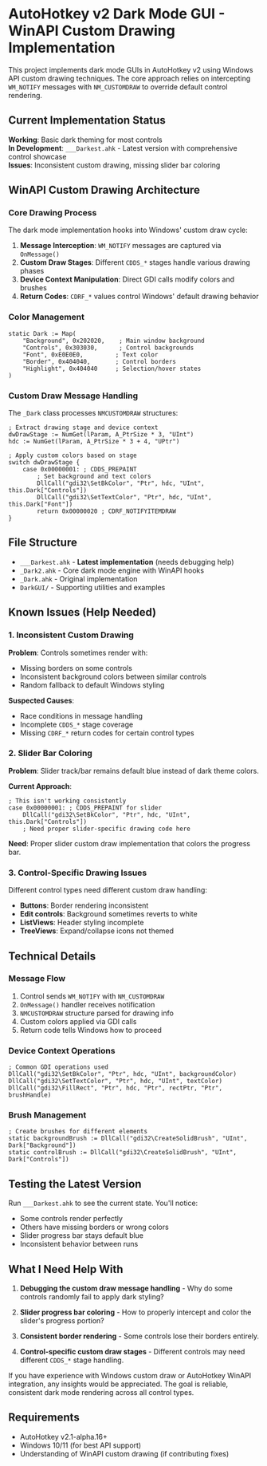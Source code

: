 # AutoHotkey v2 Dark Mode GUI - WinAPI Custom Drawing Implementation

This project implements dark mode GUIs in AutoHotkey v2 using Windows API custom drawing techniques. The core approach relies on intercepting `WM_NOTIFY` messages with `NM_CUSTOMDRAW` to override default control rendering.

## Current Implementation Status

**Working**: Basic dark theming for most controls  
**In Development**: `___Darkest.ahk` - Latest version with comprehensive control showcase  
**Issues**: Inconsistent custom drawing, missing slider bar coloring

## WinAPI Custom Drawing Architecture

### Core Drawing Process

The dark mode implementation hooks into Windows' custom draw cycle:

1. **Message Interception**: `WM_NOTIFY` messages are captured via `OnMessage()`
2. **Custom Draw Stages**: Different `CDDS_*` stages handle various drawing phases
3. **Device Context Manipulation**: Direct GDI calls modify colors and brushes
4. **Return Codes**: `CDRF_*` values control Windows' default drawing behavior

### Color Management

```autohotkey
static Dark := Map(
    "Background", 0x202020,    ; Main window background
    "Controls", 0x303030,      ; Control backgrounds  
    "Font", 0xE0E0E0,         ; Text color
    "Border", 0x404040,       ; Control borders
    "Highlight", 0x404040     ; Selection/hover states
)
```

### Custom Draw Message Handling

The `_Dark` class processes `NMCUSTOMDRAW` structures:

```autohotkey
; Extract drawing stage and device context
dwDrawStage := NumGet(lParam, A_PtrSize * 3, "UInt")
hdc := NumGet(lParam, A_PtrSize * 3 + 4, "UPtr")

; Apply custom colors based on stage
switch dwDrawStage {
    case 0x00000001: ; CDDS_PREPAINT
        ; Set background and text colors
        DllCall("gdi32\SetBkColor", "Ptr", hdc, "UInt", this.Dark["Controls"])
        DllCall("gdi32\SetTextColor", "Ptr", hdc, "UInt", this.Dark["Font"])
        return 0x00000020 ; CDRF_NOTIFYITEMDRAW
}
```

## File Structure

- `___Darkest.ahk` - **Latest implementation** (needs debugging help)
- `_Dark2.ahk` - Core dark mode engine with WinAPI hooks
- `_Dark.ahk` - Original implementation
- `DarkGUI/` - Supporting utilities and examples

## Known Issues (Help Needed)

### 1. Inconsistent Custom Drawing

**Problem**: Controls sometimes render with:
- Missing borders on some controls
- Inconsistent background colors between similar controls
- Random fallback to default Windows styling

**Suspected Causes**:
- Race conditions in message handling
- Incomplete `CDDS_*` stage coverage
- Missing `CDRF_*` return codes for certain control types

### 2. Slider Bar Coloring

**Problem**: Slider track/bar remains default blue instead of dark theme colors.

**Current Approach**:
```autohotkey
; This isn't working consistently
case 0x00000001: ; CDDS_PREPAINT for slider
    DllCall("gdi32\SetBkColor", "Ptr", hdc, "UInt", this.Dark["Controls"])
    ; Need proper slider-specific drawing code here
```

**Need**: Proper slider custom draw implementation that colors the progress bar.

### 3. Control-Specific Drawing Issues

Different control types need different custom draw handling:
- **Buttons**: Border rendering inconsistent
- **Edit controls**: Background sometimes reverts to white
- **ListViews**: Header styling incomplete
- **TreeViews**: Expand/collapse icons not themed

## Technical Details

### Message Flow

1. Control sends `WM_NOTIFY` with `NM_CUSTOMDRAW`
2. `OnMessage()` handler receives notification
3. `NMCUSTOMDRAW` structure parsed for drawing info
4. Custom colors applied via GDI calls
5. Return code tells Windows how to proceed

### Device Context Operations

```autohotkey
; Common GDI operations used
DllCall("gdi32\SetBkColor", "Ptr", hdc, "UInt", backgroundColor)
DllCall("gdi32\SetTextColor", "Ptr", hdc, "UInt", textColor)
DllCall("gdi32\FillRect", "Ptr", hdc, "Ptr", rectPtr, "Ptr", brushHandle)
```

### Brush Management

```autohotkey
; Create brushes for different elements
static backgroundBrush := DllCall("gdi32\CreateSolidBrush", "UInt", Dark["Background"])
static controlBrush := DllCall("gdi32\CreateSolidBrush", "UInt", Dark["Controls"])
```

## Testing the Latest Version

Run `___Darkest.ahk` to see the current state. You'll notice:
- Some controls render perfectly
- Others have missing borders or wrong colors
- Slider progress bar stays default blue
- Inconsistent behavior between runs

## What I Need Help With

1. **Debugging the custom draw message handling** - Why do some controls randomly fail to apply dark styling?

2. **Slider progress bar coloring** - How to properly intercept and color the slider's progress portion?

3. **Consistent border rendering** - Some controls lose their borders entirely.

4. **Control-specific custom draw stages** - Different controls may need different `CDDS_*` stage handling.

If you have experience with Windows custom draw or AutoHotkey WinAPI integration, any insights would be appreciated. The goal is reliable, consistent dark mode rendering across all control types.

## Requirements

- AutoHotkey v2.1-alpha.16+
- Windows 10/11 (for best API support)
- Understanding of WinAPI custom drawing (if contributing fixes)